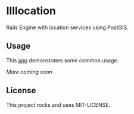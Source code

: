 # Illlocation
Rails Engine with location services using PostGIS.


## Usage
This [app](https://github.com/illCorp/sharknado_tracker) demonstrates some common usage.

*More coming soon*


## License
This project rocks and uses MIT-LICENSE.